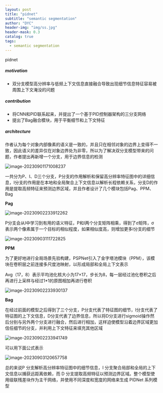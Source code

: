 ```yaml
---
layout: post
title: "pidnet"
subtitle: "semantic segmentation"
author: "DYC"
header-img: "img/ss.jpg"
header-mask: 0.3
catalog: true
tags:
  - semantic segmentation
---
```


pidnet

##### motivation

- 双分支模型高分辨率与低频上下文信息直接融合导致出现细节信息特征容易被周围上下文淹没的问题

##### contribution

- 将CNN和PID联系起来，并提出了一个基于PID控制器架构的三分支网络
- 提出了Bag融合模块，用于平衡细节和上下文特征

##### architecture

作者认为每个对象内部像素的语义是一致的，并且只在相邻对象的边界上变得不一致，因此语义的差异仅在对象边界处为非零，所以为了解决双分支模型带来的问题，作者提出再新增一个分支，用于边界信息的检测

![image-20230901171008237](https://cdn.jsdelivr.net/gh/ddyycc123/imageloader@main/image-20230901171008237.png)

一共分为P、I、D三个分支，P分支的作用解析和保留高分辨率特征图中的详细信息，I分支的作用是在本地和全局聚合上下文信息以解析长程依赖关系，分支D的作用是提取高频特征来预测边界区域，并且作者设计了几个模块包括Pag、PPM、Bag

**Pag**

![image-20230902233912262](https://cdn.jsdelivr.net/gh/ddyycc123/imageloader@main/image-20230902233912262.png)

P分支会从I中学习到有用的语义特征，P和I两个分支矩阵相乘，得到了σ矩阵，σ表示两个像素属于一个目标的相似程度，如果相似度高，则增加更多I分支的细节

![image-20230903111722825](https://cdn.jsdelivr.net/gh/ddyycc123/imageloader@main/image-20230903111722825.png)

**PPM**

为了更好地进行全局场景先验构建，PSPNet引入了金字塔池模块（PPM），该模块在卷积层之前连接多尺度池映射，以形成局部和全局上下文表示

Avg（17，8）表示平均池化核大小为17×17，步长为8，每一层经过池化卷积之后再进行上采样与经过1*1的原图相加再进行卷积

![image-20230902233930137](https://cdn.jsdelivr.net/gh/ddyycc123/imageloader@main/image-20230902233930137.png)

**Bag**

在经过前面的模型之后得到了三个分支，P分支代表了特征图的细节，I分支代表了特征图的上下文信息，D分支代表了边界信息，所以将D分支进行sigmoid操作然后分别与另外两个分支进行融合，然后进行相加，这样迫使模型沿着边界区域更加信任细节的分支，并利用上下文特征来填充其他区域

![image-20230902233941749](https://cdn.jsdelivr.net/gh/ddyycc123/imageloader@main/image-20230902233941749.png)

可以用下面公式表示

![image-20230903120657758](https://cdn.jsdelivr.net/gh/ddyycc123/imageloader@main/image-20230903120657758.png)

总的来说P 分支解析高分辨率特征图中的细节信息，I 分支聚合局部和全局的上下文信息以捕获远距离依赖，而 D 分支提取高频特征以预测边界区域。整个模型使用级联残差块作为主干网络，并使用不同深度和宽度的网络来生成 PIDNet 系列模型